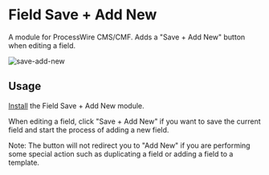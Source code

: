 # Field Save + Add New

A module for ProcessWire CMS/CMF. Adds a "Save + Add New" button when editing a field.

![save-add-new](https://user-images.githubusercontent.com/1538852/32131055-4138cf60-bc01-11e7-9aa2-e9f1db63a6b5.png)

## Usage

[Install](http://modules.processwire.com/install-uninstall/) the Field Save + Add New module.

When editing a field, click "Save + Add New" if you want to save the current field and start the process of adding a new field.

Note: The button will not redirect you to "Add New" if you are performing some special action such as duplicating a field or adding a field to a template.
